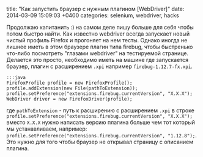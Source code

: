 title: "Как запустить браузер с нужным плагином [WebDriver]"
date: 2014-03-09 15:09:03 +0400
categories: selenium, webdriver, hacks

Продолжаю капитанить :) на самом деле пишу больше для себя чтобы потом быстро найти.
Как известно webdriver всегда запускает новый чистый профиль Firefox и прогоняет на нем тесты. Однако иногда не лишнее иметь в этом браузере плагин типа firebug, чтобы быстренько что-либо посмотреть "глазами webdriver" на тестируемой странице. 
Делается это просто, необходимо иметь на машине где запускается браузер, плагин с расширением `.xpi` например `firebug-1.12.7-fx.xpi`.

    :::java
    FirefoxProfile profile = new FirefoxProfile();
    profile.addExtension(new File(pathToExtension));
    profile.setPreference("extensions.firebug.currentVersion", "X.X.X");
    WebDriver driver = new FirefoxDriver(profile);

где `pathToExtension` - путь к расширению с расширением `.xpi`
в строке `profile.setPreference("extensions.firebug.currentVersion", "X.X.X");` вместо `X.X.X` нужно написать версию плагина больше чем тот который мы устанавливаем, например: `profile.setPreference("extensions.firebug.currentVersion", "1.12.8");`. Это нужно для того чтобы браузер не открывал страницу с описанием плагина.

